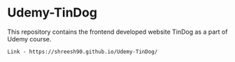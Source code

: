 
# Udemy-TinDog
This repository contains the frontend developed website TinDog as a part of Udemy course.

``` Link - https://shreesh90.github.io/Udemy-TinDog/ ```
